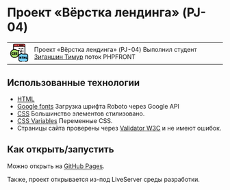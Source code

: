 # Проект «Вёрстка лендинга» (PJ-04)

<table>
  <tr>
    <td>
      <img src="./assets/images/html_css.png">
    </td>
    <td>
      Проект «Вёрстка лендинга» (PJ-04)
      Выполнил студент <a href="https://github.com/27X19">Зиганшин Тимур</a> поток PHPFRONT 
    </td>
  </tr>
</table>

## Использованные технологии

- [HTML](https://www.w3.org/TR/2021/SPSD-html52-20210128/)
- [Google fonts](https://fonts.google.com/specimen/Roboto) Загрузка шрифта Roboto через Google API
- [CSS](https://developer.mozilla.org/ru/docs/Learn/Getting_started_with_the_web/CSS_basics) Большинство элементов стилизовано.
- [CSS Variables](https://developer.mozilla.org/ru/docs/Web/CSS/Using_CSS_custom_properties) Переменные CSS.
- Страницы сайта проверены через <a href="https://validator.w3.org/#validate_by_upload" target="_blank">Validator W3C</a> и не имеют ошибок.

## Как открыть/запустить

Можно открыть на [GitHub Pages](https://27x19.github.io/27X192.github.io/).

Также, проект открывается из-под LiveServer среды разработки.
